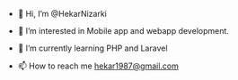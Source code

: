 - 👋 Hi, I’m @HekarNizarki
- 👀 I’m interested in Mobile app and webapp development.
- 🌱 I’m currently learning PHP and Laravel 

- 📫 How to reach me hekar1987@gmail.com

<!---
HekarNizarki/HekarNizarki is a ✨ special ✨ repository because its `README.md` (this file) appears on your GitHub profile.
You can click the Preview link to take a look at your changes.
--->
